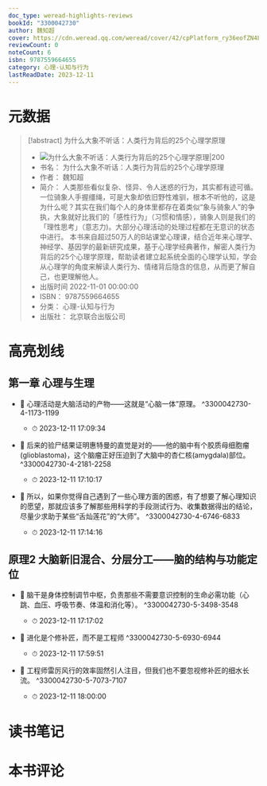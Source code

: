```yaml
---
doc_type: weread-highlights-reviews
bookId: "3300042730"
author: 魏知超
cover: https://cdn.weread.qq.com/weread/cover/42/cpPlatform_ry36eofZN4Ly8qiopMjVp4/t7_cpPlatform_ry36eofZN4Ly8qiopMjVp4.jpg
reviewCount: 0
noteCount: 6
isbn: 9787559664655
category: 心理-认知与行为
lastReadDate: 2023-12-11
---
```

# 元数据
> [!abstract] 为什么大象不听话：人类行为背后的25个心理学原理
> - ![ 为什么大象不听话：人类行为背后的25个心理学原理|200](https://cdn.weread.qq.com/weread/cover/42/cpPlatform_ry36eofZN4Ly8qiopMjVp4/t7_cpPlatform_ry36eofZN4Ly8qiopMjVp4.jpg)
> - 书名： 为什么大象不听话：人类行为背后的25个心理学原理
> - 作者： 魏知超
> - 简介： 人类那些看似复杂、怪异、令人迷惑的行为，其实都有迹可循。 
一位骑象人手握缰绳，可是大象却依旧野性难驯，根本不听他的，这是为什么呢？其实在我们每个人的身体里都存在着类似“象与骑象人”的争执，大象就好比我们的「感性行为」（习惯和情感），骑象人则是我们的「理性思考」（意志力)。大部分心理活动的处理过程都在无意识的状态中进行。
 本书来自超过50万人的B站课堂心理课，结合近年来心理学、神经学、基因学的最新研究成果，基于心理学经典著作，解密人类行为背后的25个心理学原理，帮助读者建立起系统全面的心理学认知，学会从心理学的角度来解读人类行为、情绪背后隐含的信息，从而更了解自己，也更理解他人。
> - 出版时间 2022-11-01 00:00:00
> - ISBN： 9787559664655
> - 分类： 心理-认知与行为
> - 出版社： 北京联合出版公司

# 高亮划线

## 第一章 心理与生理


- 📌 心理活动是大脑活动的产物——这就是“心脑一体”原理。 ^3300042730-4-1173-1199
    - ⏱ 2023-12-11 17:09:34 

- 📌 后来的验尸结果证明惠特曼的直觉是对的——他的脑中有个胶质母细胞瘤(glioblastoma)，这个脑瘤正好压迫到了大脑中的杏仁核(amygdala)部位。 ^3300042730-4-2181-2258
    - ⏱ 2023-12-11 17:10:17 

- 📌 所以，如果你觉得自己遇到了一些心理方面的困惑，有了想要了解心理知识的愿望，那就应该多了解那些用科学的手段测试行为、收集数据得出的结论，尽量少求助于某些“舌灿莲花”的“大师”。 ^3300042730-4-6746-6833
    - ⏱ 2023-12-11 17:14:16 
## 原理2 大脑新旧混合、分层分工——脑的结构与功能定位


- 📌 脑干是身体控制调节中枢，负责那些不需要意识控制的生命必需功能（心跳、血压、呼吸节奏、体温和消化等）。 ^3300042730-5-3498-3548
    - ⏱ 2023-12-11 17:17:02 

- 📌 进化是个修补匠，而不是工程师 ^3300042730-5-6930-6944
    - ⏱ 2023-12-11 17:59:51 

- 📌 工程师雷厉风行的效率固然引人注目，但我们也不要忽视修补匠的细水长流。 ^3300042730-5-7073-7107
    - ⏱ 2023-12-11 18:00:00 
# 读书笔记

# 本书评论
